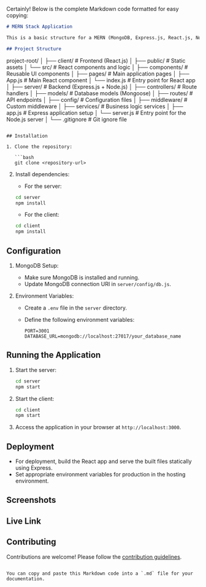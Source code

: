 Certainly! Below is the complete Markdown code formatted for easy copying:

```markdown
# MERN Stack Application

This is a basic structure for a MERN (MongoDB, Express.js, React.js, Node.js) stack application.

## Project Structure

```
project-root/
│
├── client/                 # Frontend (React.js)
│   ├── public/             # Static assets
│   └── src/                # React components and logic
│       ├── components/     # Reusable UI components
│       ├── pages/          # Main application pages
│       ├── App.js          # Main React component
│       └── index.js        # Entry point for React app
│
├── server/                 # Backend (Express.js + Node.js)
│   ├── controllers/        # Route handlers
│   ├── models/             # Database models (Mongoose)
│   ├── routes/             # API endpoints
│   ├── config/             # Configuration files
│   ├── middleware/         # Custom middleware
│   ├── services/           # Business logic services
│   ├── app.js              # Express application setup
│   └── server.js           # Entry point for the Node.js server
│
└── .gitignore              # Git ignore file
```

## Installation

1. Clone the repository:

   ```bash
   git clone <repository-url>
   ```

2. Install dependencies:

   - For the server:

   ```bash
   cd server
   npm install
   ```

   - For the client:

   ```bash
   cd client
   npm install
   ```

## Configuration

1. MongoDB Setup:

   - Make sure MongoDB is installed and running.
   - Update MongoDB connection URI in `server/config/db.js`.

2. Environment Variables:

   - Create a `.env` file in the `server` directory.
   - Define the following environment variables:

     ```
     PORT=3001
     DATABASE_URL=mongodb://localhost:27017/your_database_name
     ```

## Running the Application

1. Start the server:

   ```bash
   cd server
   npm start
   ```

2. Start the client:

   ```bash
   cd client
   npm start
   ```

3. Access the application in your browser at `http://localhost:3000`.

## Deployment

- For deployment, build the React app and serve the built files statically using Express.
- Set appropriate environment variables for production in the hosting environment.

## Screenshots

<!-- Add screenshots of your application -->

## Live Link

<!-- Add a link to your live application -->

## Contributing

Contributions are welcome! Please follow the [contribution guidelines](CONTRIBUTING.md).
```

You can copy and paste this Markdown code into a `.md` file for your documentation.
